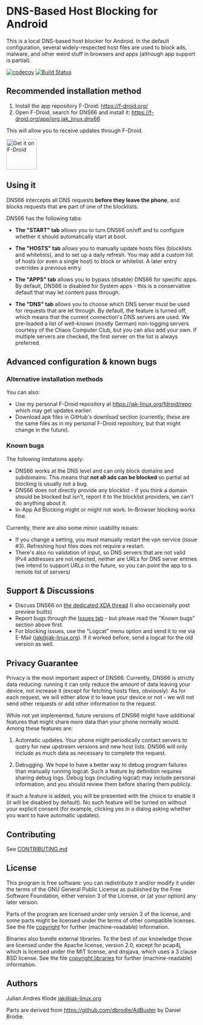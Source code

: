 DNS-Based Host Blocking for Android
===================================
This is a local DNS-based host blocker for Android. In the default
configuration, several widely-respected host files are used to block
ads, malware, and other weird stuff in browsers and apps (although
app support is partial).

[![codecov](https://codecov.io/gh/julian-klode/dns66/branch/master/graph/badge.svg)](https://codecov.io/gh/julian-klode/dns66)
[![Build Status](https://travis-ci.org/julian-klode/dns66.svg?branch=master)](https://travis-ci.org/julian-klode/dns66)


Recommended installation method
----------
1. Install the app repository F-Droid: https://f-droid.org/
2. Open F-Droid, search for DNS66 and install it:
https://f-droid.org/app/org.jak_linux.dns66

This will allow you to receive updates through F-Droid.

[<img src="https://fdroid.gitlab.io/artwork/badge/get-it-on.png"
      alt="Get it on F-Droid"
      height="80">](https://f-droid.org/app/org.jak_linux.dns66)


Using it
---------
DNS66 intercepts all DNS requests **before they leave the phone**, 
and blocks requests that are part of one of the blocklists. 

DNS66 has the following tabs:
* **The "START" tab** allows you to turn DNS66 on/off and to configure whether it
should automatically start at boot.

* **The "HOSTS" tab** allows you to manually update hosts files (blocklists and 
whitelists), and to set up a daily refresh. You may add a custom list of hosts (or even
a single host) to block or whitelist. A later entry overrides a previous entry.

* **The "APPS" tab** allows you to bypass (disable) DNS66 for specific apps. By
default, DNS66 is disabled for System apps - this is a conservative default
that may let content pass through.

* **The "DNS" tab** allows you to choose which DNS server must be used for 
requests that are let through. By default, the feature is turned off, which means 
that the current connection's DNS servers are used. We pre-loaded a list of 
well-known (mostly German) non-logging servers courtesy of the Chaos Computer Club,
but you can also add your own. If multiple servers are checked, the first server
on the list is always preferred. 

Advanced configuration & known bugs
---------
### Alternative installation methods
You can also:
* Use my personal F-Droid repository at https://jak-linux.org/fdroid/repo which
may get updates earlier.
* Download apk files in GitHub's download section (currently, these are the same
files as in my personal F-Droid repository, but that might change in the future).

### Known bugs
The following limitations apply:
* DNS66 works at the DNS level and can only block domains and subdomains. This 
means that **not all ads can be blocked** so partial ad blocking is usually not 
a bug. 
* DNS66 does not directly provide any blocklist - if you think a domain should 
be blocked but isn't, report it to the blocklist providers, we can't do anything
about it.
* In-App Ad Blocking might or might not work. In-Browser blocking works fine. 

Currently, there are also some minor usability issues:
* If you change a setting, you must manually restart the vpn service (issue #3). 
Refreshing host files does not require a restart.
* There's also no validation of input, so DNS servers that are not valid IPv4
addresses are not rejected, neither are URLs for DNS server entries (we intend
to support URLs in the future, so you can point the app to a remote list of
servers)

Support & Discussions
-----------------------------------
* Discuss DNS66 on 
[the dedicated XDA thread](https://forum.xda-developers.com/android/apps-games/app-dns66-source-host-ad-blocker-root-t3487497)
(I also occasionally post preview builts)
* Report bugs through the 
[Issues tab](https://github.com/julian-klode/dns66/issues) - but please read 
the "Known bugs" section above first.
* For blocking issues, use the "Logcat" menu option and send it to me via 
E-Mail (jak@jak-linux.org). If it worked before, send a logcat for the old 
version as well.

Privacy Guarantee
-----------------
Privacy is the most important aspect of DNS66. Currently, DNS66 is strictly
data reducing: running it can only reduce the amount of data leaving your
device, not increase it (except for fetching hosts files, obviously). As for
each request, we will either allow it to leave your device or not - we will
not send other requests or add other information to the request.

While not yet implemented, future versions of DNS66 might have additional
features that might share more data than your phone normally would. Among
these features are:

1. Automatic updates. Your phone might periodically contact servers to query
   for new upstream versions and new host lists. DNS66 will only include as
   much data as necessary to complete the request.

2. Debugging. We hope to have a better way to debug program failures than
   manually running logcat. Such a feature by definition requires sharing
   debug logs. Debug logs (including logcat) may include personal information,
   and you should review them before sharing them publicly.

If such a feature is added, you will be presented with the choice to enable
it (it will be disabled by default). No such feature will be turned on without
your explicit consent (for example, clicking yes in a dialog asking whether you
want to have automatic updates).

Contributing
------------
See [CONTRIBUTING.md](CONTRIBUTING.md)

License
-------
This program is free software: you can redistribute it and/or modify
it under the terms of the GNU General Public License as published by
the Free Software Foundation, either version 3 of the License, or
(at your option) any later version.

Parts of the program are licensed under only version 3 of the license, and
some parts might be licensed under the terms of other compatible licenses. See
the file [copyright](app/src/main/assets/copyright) for further (machine-readable) information.

Binaries also bundle external libraries. To the best of our knowledge those
are licensed under the Apache license, version 2.0, except for pcap4j, which
is licensed under the MIT license, and dnsjava, which uses a 3 clause BSD
license. See
the file [copyright.libraries](app/src/main/assets/copyright.libraries) for further (machine-readable) information.

Authors
-------
Julian Andres Klode <jak@jak-linux.org>

Parts are derived from https://github.com/dbrodie/AdBuster by Daniel Brodie.

